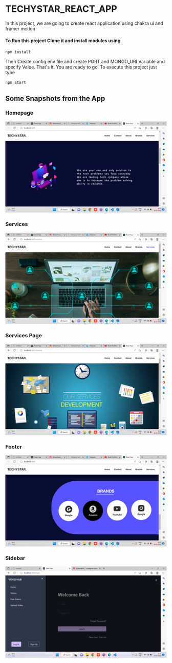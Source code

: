 # TECHYSTAR_REACT_APP
In this project, we are going to create react application using chakra ui and framer motion

#### To Run this project Clone it and install modules using
```
npm install
```

Then Create config.env file and create PORT and MONGO_URI Variable and specify Value.
That's it. You are ready to go. To execute this project just type
```
npm start
```

## Some Snapshots from the App

### Homepage

  <img src= "https://github.com/kumkumverma/techystar-reactjs/blob/main/snaps/003.png" alt= "homepage img">

### Services
  
  <img src= "https://github.com/kumkumverma/techystar-reactjs/blob/main/snaps/007.png" alt= "services img">

### Services Page
    
   <img src= "https://github.com/kumkumverma/techystar-reactjs/blob/main/snaps/008.png" alt= "services page img">
    

### Footer
      
   <img src= "https://github.com/kumkumverma/techystar-reactjs/blob/main/snaps/002.png" alt= "Footerimg">
   
### Sidebar
      
   <img src= "https://github.com/kumkumverma/chakra-ui-react-app/blob/main/snaps/003.png" alt= "sidebar img">
